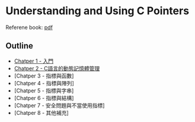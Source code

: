 # Understanding and Using C Pointers
Referene book: [pdf](./understanding%20and%20using%20c%20pointers%20book.pdf)

## Outline
* [Chatper 1 - 入門](./chapter1/chapter1.md)
* [Chatper 2 - C語言的動態記憶體管理](./chapter2/chapter2.md)
* [Chatper 3 - 指標與函數]
* [Chatper 4 - 指標與陣列]
* [Chatper 5 - 指標與字串]
* [Chatper 6 - 指標與結構]
* [Chatper 7 - 安全問題與不當使用指標]
* [Chatper 8 - 其他補充]